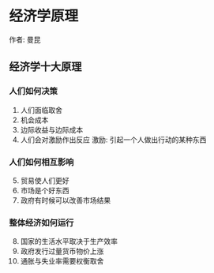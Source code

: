 # 经济学原理

作者: 曼昆

## 经济学十大原理

### 人们如何决策

1. 人们面临取舍
2. 机会成本
3. 边际收益与边际成本
4. 人们会对激励作出反应
   激励: 引起一个人做出行动的某种东西

### 人们如何相互影响

5. 贸易使人们更好
6. 市场是个好东西
7. 政府有时候可以改善市场结果

### 整体经济如何运行

8. 国家的生活水平取决于生产效率
9. 政府发行过量货币物价上涨
10. 通胀与失业率需要权衡取舍
